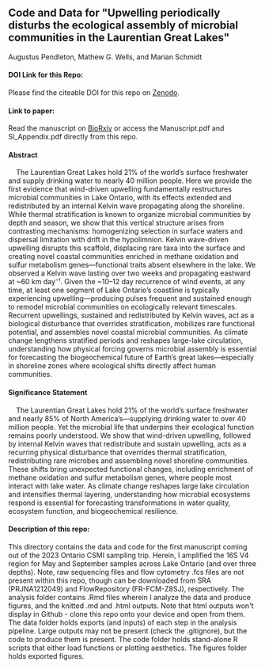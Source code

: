 ## Code and Data for "Upwelling periodically disturbs the ecological assembly of microbial communities in the Laurentian Great Lakes"

Augustus Pendleton, Mathew G. Wells, and Marian Schmidt

#### DOI Link for this Repo: 

Please find the citeable DOI for this repo on [Zenodo](https://doi.org/10.5281/zenodo.15793805).

#### Link to paper:

Read the manuscript on [BioRxiv](https://www.biorxiv.org/content/10.1101/2025.01.17.633667v1) or access the Manuscript.pdf and SI_Appendix.pdf directly from this repo.

#### Abstract

    The Laurentian Great Lakes hold 21% of the world’s surface freshwater and supply drinking water to nearly 40 million people. Here we provide the first evidence that wind-driven upwelling fundamentally restructures microbial communities in Lake Ontario, with its effects extended and redistributed by an internal Kelvin wave propagating along the shoreline. While thermal stratification is known to organize microbial communities by depth and season, we show that this vertical structure arises from contrasting mechanisms: homogenizing selection in surface waters and dispersal limitation with drift in the hypolimnion. Kelvin wave-driven upwelling disrupts this scaffold, displacing rare taxa into the surface and creating novel coastal communities enriched in methane oxidation and sulfur metabolism genes—functional traits absent elsewhere in the lake. We observed a Kelvin wave lasting over two weeks and propagating eastward at \~60 km day⁻¹. Given the \~10–12 day recurrence of wind events, at any time, at least one segment of Lake Ontario’s coastline is typically experiencing upwelling—producing pulses frequent and sustained enough to remodel microbial communities on ecologically relevant timescales. Recurrent upwellings, sustained and redistributed by Kelvin waves, act as a biological disturbance that overrides stratification, mobilizes rare functional potential, and assembles novel coastal microbial communities. As climate change lengthens stratified periods and reshapes large-lake circulation, understanding how physical forcing governs microbial assembly is essential for forecasting the biogeochemical future of Earth’s great lakes—especially in shoreline zones where ecological shifts directly affect human communities.

#### Significance Statement

    The Laurentian Great Lakes hold 21% of the world’s surface freshwater and nearly 85% of North America’s—supplying drinking water to over 40 million people. Yet the microbial life that underpins their ecological function remains poorly understood. We show that wind-driven upwelling, followed by internal Kelvin waves that redistribute and sustain upwelling, acts as a recurring physical disturbance that overrides thermal stratification, redistributing rare microbes and assembling novel shoreline communities. These shifts bring unexpected functional changes, including enrichment of methane oxidation and sulfur metabolism genes, where people most interact with lake water. As climate change reshapes large lake circulation and intensifies thermal layering, understanding how microbial ecosystems respond is essential for forecasting transformations in water quality, ecosystem function, and biogeochemical resilience.

#### Description of this repo:

This directory contains the data and code for the first manuscript coming out of the 2023 Ontario CSMI sampling trip. Herein, I amplified the 16S V4 region for May and September samples across Lake Ontario (and over three depths). Note, raw sequencing files and flow cytometry .fcs files are not present within this repo, though can be downloaded from SRA (PRJNA1212049) and FlowRepository (FR-FCM-Z8SJ), respectively. The analysis folder contains .Rmd files wherein I analyze the data and produce figures, and the knitted .md and .html outputs. Note that html outputs won't display in Github - clone this repo onto your device and open from them. The data folder holds exports (and inputs) of each step in the analysis pipeline. Large outputs may not be present (check the .gitignore), but the code to produce them is present. The code folder holds stand-alone R scripts that either load functions or plotting aesthetics. The figures folder holds exported figures.
